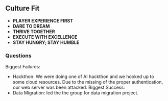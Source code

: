 ## Culture Fit
- **PLAYER EXPERIENCE FIRST**
- **DARE TO DREAM**
- **THRIVE TOGETHER**
- **EXECUTE WITH EXCELLENCE**
- **STAY HUNGRY; STAY HUMBLE**

### Questions
Biggest Failures:
- Hackthon: We were doing one of AI hackthon and we hooked up to some cloud resources. Due to the missing of the proper authentication, our web server was been attacked. 
Biggest Success:
- Data Migration: led the the group for data migration project. 